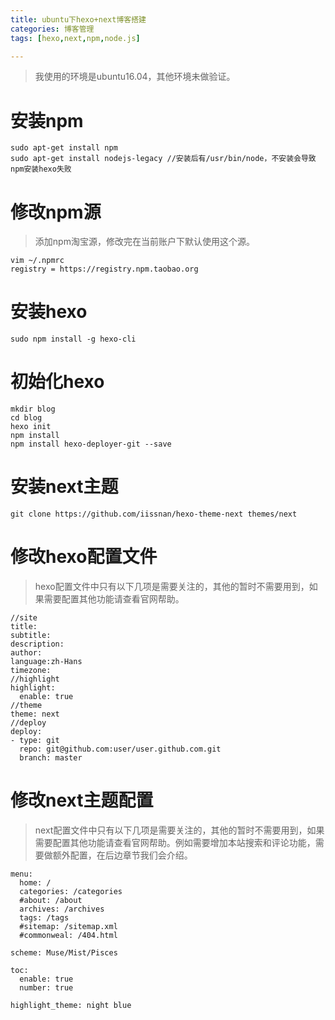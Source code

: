```yaml
---
title: ubuntu下hexo+next博客搭建
categories: 博客管理
tags: [hexo,next,npm,node.js]

---
```

> 我使用的环境是ubuntu16.04，其他环境未做验证。

# 安装npm
```
sudo apt-get install npm
sudo apt-get install nodejs-legacy //安装后有/usr/bin/node，不安装会导致npm安装hexo失败
```
# 修改npm源
> 添加npm淘宝源，修改完在当前账户下默认使用这个源。

```
vim ~/.npmrc
registry = https://registry.npm.taobao.org
```
# 安装hexo
```
sudo npm install -g hexo-cli
```
# 初始化hexo
```
mkdir blog
cd blog
hexo init
npm install
npm install hexo-deployer-git --save
```
# 安装next主题
```
git clone https://github.com/iissnan/hexo-theme-next themes/next
```

# 修改hexo配置文件
> hexo配置文件中只有以下几项是需要关注的，其他的暂时不需要用到，如果需要配置其他功能请查看官网帮助。
    
```
//site
title:
subtitle: 
description:
author: 
language:zh-Hans
timezone:
//highlight
highlight:
  enable: true
//theme
theme: next
//deploy
deploy:
- type: git
  repo: git@github.com:user/user.github.com.git
  branch: master
```

# 修改next主题配置
> next配置文件中只有以下几项是需要关注的，其他的暂时不需要用到，如果需要配置其他功能请查看官网帮助。例如需要增加本站搜索和评论功能，需要做额外配置，在后边章节我们会介绍。

```
menu:
  home: /
  categories: /categories
  #about: /about
  archives: /archives
  tags: /tags
  #sitemap: /sitemap.xml
  #commonweal: /404.html
```
```
scheme: Muse/Mist/Pisces
```
```
toc:
  enable: true
  number: true
```
```
highlight_theme: night blue
```
